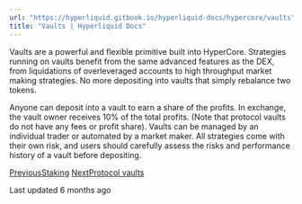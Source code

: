 ```yaml
---
url: "https://hyperliquid.gitbook.io/hyperliquid-docs/hypercore/vaults"
title: "Vaults | Hyperliquid Docs"
---
```


Vaults are a powerful and flexible primitive built into HyperCore. Strategies running on vaults benefit from the same advanced features as the DEX, from liquidations of overleveraged accounts to high throughput market making strategies. No more depositing into vaults that simply rebalance two tokens.

Anyone can deposit into a vault to earn a share of the profits. In exchange, the vault owner receives 10% of the total profits. (Note that protocol vaults do not have any fees or profit share). Vaults can be managed by an individual trader or automated by a market maker. All strategies come with their own risk, and users should carefully assess the risks and performance history of a vault before depositing.

[PreviousStaking](https://hyperliquid.gitbook.io/hyperliquid-docs/hypercore/staking) [NextProtocol vaults](https://hyperliquid.gitbook.io/hyperliquid-docs/hypercore/vaults/protocol-vaults)

Last updated 6 months ago
